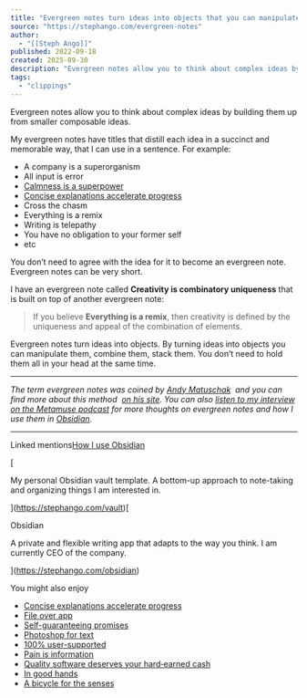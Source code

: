 ```yaml
---
title: "Evergreen notes turn ideas into objects that you can manipulate"
source: "https://stephango.com/evergreen-notes"
author:
  - "[[Steph Ango]]"
published: 2022-09-18
created: 2025-09-30
description: "Evergreen notes allow you to think about complex ideas by building them up from smaller composable ideas."
tags:
  - "clippings"
---
```

Evergreen notes allow you to think about complex ideas by building them up from smaller composable ideas.

My evergreen notes have titles that distill each idea in a succinct and memorable way, that I can use in a sentence. For example:

- A company is a superorganism
- All input is error
- [Calmness is a superpower](https://stephango.com/calmness)
- [Concise explanations accelerate progress](https://stephango.com/concise)
- Cross the chasm
- Everything is a remix
- Writing is telepathy
- You have no obligation to your former self
- etc

You don’t need to agree with the idea for it to become an evergreen note. Evergreen notes can be very short.

I have an evergreen note called **Creativity is combinatory uniqueness** that is built on top of another evergreen note:

> If you believe **Everything is a remix**, then creativity is defined by the uniqueness and appeal of the combination of elements.

Evergreen notes turn ideas into objects. By turning ideas into objects you can manipulate them, combine them, stack them. You don’t need to hold them all in your head at the same time.

---

*The term evergreen notes was coined by [Andy Matuschak](https://andymatuschak.org/)  and you can find more about this method  [on his site](https://notes.andymatuschak.org/Evergreen_notes). You can also [listen to my interview on the Metamuse podcast](https://museapp.com/podcast/81-evergreen-notes/) for more thoughts on evergreen notes and how I use them in [Obsidian](https://stephango.com/obsidian).*

---

Linked mentions[How I use Obsidian](https://stephango.com/vault)

[

My personal Obsidian vault template. A bottom-up approach to note-taking and organizing things I am interested in.

](https://stephango.com/vault)[

Obsidian

A private and flexible writing app that adapts to the way you think. I am currently CEO of the company.

](https://stephango.com/obsidian)

You might also enjoy

- [Concise explanations accelerate progress](https://stephango.com/concise)
- [File over app](https://stephango.com/file-over-app)
- [Self-guaranteeing promises](https://stephango.com/self-guarantee)
- [Photoshop for text](https://stephango.com/photoshop-for-text)
- [100% user-supported](https://stephango.com/vcware)
- [Pain is information](https://stephango.com/pain)
- [Quality software deserves your hard‑earned cash](https://stephango.com/quality-software)
- [In good hands](https://stephango.com/in-good-hands)
- [A bicycle for the senses](https://stephango.com/bicycle-for-the-senses)